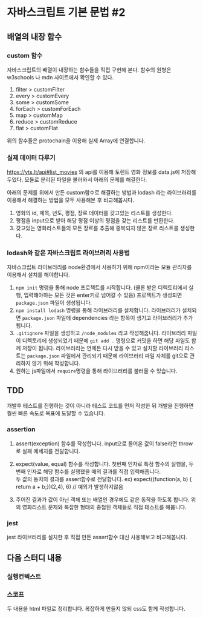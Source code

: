 # 자바스크립트 기본 문법 #2

## 배열의 내장 함수

### custom 함수

자바스크립트의 배열이 내장하는 함수들을 직접 구현해 본다. 함수의 원형은 w3schools 나 mdn 사이트에서 확인할 수 있다.

1. filter > customFilter
2. every > customEvery
3. some > customSome
4. forEach > customForEach
5. map > customMap
6. reduce > customReduce
7. flat > customFlat

위의 함수들은 protochain을 이용해 실제 Array에 연결합니다.

### 실제 데이터 다루기

https://yts.lt/api#list_movies 의 api를 이용해 토렌트 영화 정보를 data.js에 저장해두었다. 모듈로 분리된 파일을 불러와서 아래의 문제를 해결한다.

아래의 문제를 위에서 만든 custom함수로 해결하는 방법과 lodash 라는 라이브러리를 이용해서 해결하는 방법을 모두 사용해본 후 비교해봅시다.

1. 영화의 id, 제목, 년도, 평점, 장르 데이터를 갖고있는 리스트를 생성한다.
2. 평점을 input으로 받아 해당 평점 이상의 평점을 갖는 리스트를 반환한다.
3. 갖고있는 영화리스트들의 모든 장르를 추출해 중복되지 않은 장르 리스트를 생성한다.

### lodash와 같은 자바스크립트 라이브러리 사용법

자바스크립트 라이브러리를 node환경에서 사용하기 위해 npm이라는 모듈 관리자를 이용해서 설치를 해야합니다.

1. `npm init` 명령을 통해 node 프로젝트를 시작합니다. (클론 받은 디렉토리에서 실행, 입력해야하는 모든 것은 enter키로 넘어갈 수 있음) 프로젝트가 생성되면 `package.json` 파일이 생성됩니다.
2. `npm install lodash` 명령을 통해 라이브러리를 설치합니다. 라이브러리가 설치되면 `package.json` 파일에 dependencies 라는 항목이 생기고 라이브러리가 추가됩니다.
3. `.gitignore` 파일을 생성하고 `/node_modules` 라고 작성해줍니다. 라이브러리 파일이 디렉토리에 생성되었기 때문에 `git add .` 명령으로 커밋을 하면 해당 파일도 함께 저장이 됩니다. 라이브러리는 언제든 다시 받을 수 있고 설치할 라이브러리 리스트는 `package.json` 파일에서 관리되기 때문에 라이브러리 파일 자체를 git으로 관리하지 않기 위해 작성합니다.
4. 원하는 js파일에서 `require`명령을 통해 라이브러리를 불러올 수 있습니다.

## TDD

개발후 테스트를 진행하는 것이 아니라 테스트 코드를 먼저 작성한 뒤 개발을 진행하면 훨씬 빠른 속도로 목표에 도달할 수 있습니다.

### assertion

1. assert(exception) 함수를 작성합니다. input으로 들어온 값이 false라면 throw로 실패 메세지를 전달합니다.

2. expect(value, equal) 함수를 작성합니다. 첫번째 인자로 특정 함수의 실행을, 두번째 인자로 해당 함수를 실행했을 때의 결과를 직접 입력해줍니다.  
두 값의 동치의 결과를 assert함수로 전달합니다.
   ex) expect((function(a, b) { return a + b;})(2,4), 6) // 예외가 발생하지않음

3. 주어진 결과가 값이 아닌 객체 또는 배열인 경우에도 같은 동작을 하도록 합니다. 위의 영화리스트 문제와 복잡한 형태의 중첩된 객체들로 직접 테스트를 해봅니다.


### jest

jest 라이브러리를 설치한 후 직접 만든 assert함수 대신 사용해보고 비교해봅니다.

## 다음 스터디 내용

### 실행컨텍스트

### 스코프

두 내용을 html 파일로 정리합니다. 복잡하게 만들지 않되 css도 함께 작성합니다.

